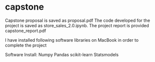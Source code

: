 # capstone

Capstone proposal is saved as proposal.pdf
The code developed for the project is saved as store_sales_2.0.ipynb.
The project report is provided capstone_report.pdf

I have installed following software libraries on MacBook in order to complete the project

Software Install:
Numpy 
Pandas 
scikit-learn 
Statsmodels
